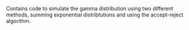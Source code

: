 Contains code to simulate the gamma distribution using two different methods, summing exponential distribtutions and using the accept-reject algorithm.
